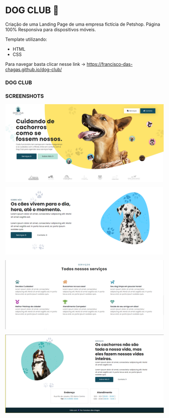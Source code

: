 # DOG CLUB 🐶
Criação de uma Landing Page de uma empresa fictícia de Petshop.
Página 100% Responsiva para dispositivos móveis.

Template utilizando:
 - HTML
 - CSS
 
 Para navegar basta clicar nesse link -> https://francisco-das-chagas.github.io/dog-club/

### DOG CLUB

### SCREENSHOTS


![Screenshot 1](https://github.com/francisco-das-chagas/dog-club/blob/f7dbeed5e28cb1d78b7d35d06485490f3f6d20eb/templates/img1.png)

![Screenshot 2](https://github.com/francisco-das-chagas/dog-club/blob/f7dbeed5e28cb1d78b7d35d06485490f3f6d20eb/templates/img2.png)

![Screenshot 3](https://github.com/francisco-das-chagas/dog-club/blob/f7dbeed5e28cb1d78b7d35d06485490f3f6d20eb/templates/img3.png)

![Screenshot 4](https://github.com/francisco-das-chagas/dog-club/blob/f7dbeed5e28cb1d78b7d35d06485490f3f6d20eb/templates/img4.png)
